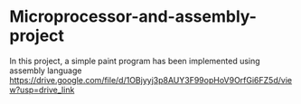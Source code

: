 # Microprocessor-and-assembly-project
In this project, a simple paint program has been implemented using assembly language
https://drive.google.com/file/d/1OBjyyj3p8AUY3F99opHoV9OrfGi6FZ5d/view?usp=drive_link
